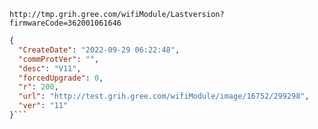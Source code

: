 `http://tmp.grih.gree.com/wifiModule/Lastversion?firmwareCode=362001061646`

```json
{
  "CreateDate": "2022-09-29 06:22:48",
  "commProtVer": "",
  "desc": "V11",
  "forcedUpgrade": 0,
  "r": 200,
  "url": "http://test.grih.gree.com/wifiModule/image/16752/299298",
  "ver": "11"
}```